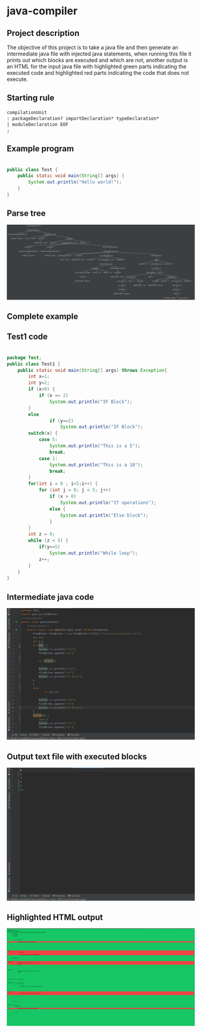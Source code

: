 # java-compiler

## Project description
The objective of this project is to take a java file and then generate an intermediate java file with injected java statements, when running this file it prints out which blocks are executed and which are not, another output is an HTML for the input java file with highlighted green parts indicating the executed code and highlighted red parts indicating the code that does not execute.

## Starting rule

```antlr
compilationUnit
: packageDeclaration? importDeclaration* typeDeclaration*
| moduleDeclaration EOF
;
```

## Example program

```java

public class Test {
    public static void main(String[] args) {
        System.out.println("Hello world!");
    }
}

```

## Parse tree

![Parse tree](/images/parseTree.png)

## Complete example

## Test1 code

```java

package Test;
public class Test1 {
    public static void main(String[] args) throws Exception{
        int x=1;
        int y=2;
        if (x>0) {
            if (x == 2)
                System.out.println("IF Block");
        }
        else
                if (y==2)
                    System.out.println("IF Block");
        switch(x) {
            case 5:
                System.out.println("This is a 5");
                break;
            case 1:
                System.out.println("This is a 10");
                break;
        }
        for(int i = 0 ; i<5;i++) {
            for (int j = 0; j < 5; j++)
                if (x > 0)
                    System.out.println("If operations");
                else {
                    System.out.println("Else block");
                }
        }
        int z = 0;
        while (z < 5) {
            if(y==5)
                System.out.println("While loop");
            z++;
        }
    }
}

```

## Intermediate java code

![Intermediate java code](/images/intermediateCode.png)

## Output text file with executed blocks

![Output text file](/images/outputText.png)

## Highlighted HTML output

![Highlighted HTML output](/images/htmlOutput.png)
